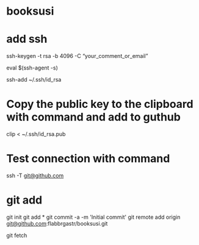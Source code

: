 # booksusi

# add ssh

ssh-keygen -t rsa -b 4096 -C “your_comment_or_email”

eval $(ssh-agent -s)

ssh-add ~/.ssh/id_rsa

# Copy the public key to the clipboard with command and add to guthub
clip < ~/.ssh/id_rsa.pub
# Test connection with command 
ssh -T git@github.com

# git add
git init
git add *
git commit -a -m 'Initial commit'
git remote add origin git@github.com:flabbrgastr/booksusi.git

git fetch
